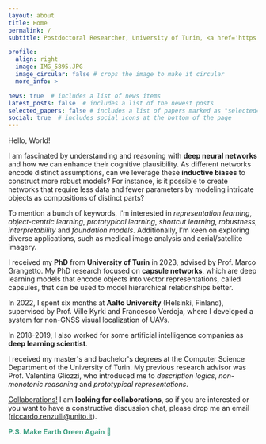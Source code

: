 ```yaml
---
layout: about
title: Home
permalink: /
subtitle: Postdoctoral Researcher, University of Turin, <a href='https://eidos.di.unito.it/'>EIDOS group</a>

profile:
  align: right
  image: IMG_5895.JPG
  image_circular: false # crops the image to make it circular
  more_info: >

news: true  # includes a list of news items
latest_posts: false  # includes a list of the newest posts
selected_papers: false # includes a list of papers marked as "selected={true}"
social: true  # includes social icons at the bottom of the page
---
```


Hello, World!

I am fascinated by understanding and reasoning with **deep neural networks** and how we can enhance their cognitive plausibility. As different networks encode distinct assumptions, can we leverage these **inductive biases** to construct more robust models? For instance, is it possible to create networks that require less data and fewer parameters by modeling intricate objects as compositions of distinct parts?

To mention a bunch of keywords, I'm interested in *representation learning*, *object-centric learning*, *prototypical learning*, *shortcut learning*, *robustness*, *interpretability* and *foundation models*. Additionally, I'm keen on exploring diverse applications, such as medical image analysis and aerial/satellite imagery.

I received my **PhD** from **University of Turin** in 2023, advised by Prof. Marco Grangetto. My PhD research focused on **capsule networks**, which are deep learning models that encode objects into vector representations, called capsules, that can be used to model hierarchical relationships better.

In 2022, I spent six months at **Aalto University** (Helsinki, Finland), supervised by Prof. Ville Kyrki and Francesco Verdoja, where I developed a system for non-GNSS visual localization of UAVs.

In 2018-2019, I also worked for some artificial intelligence companies as **deep learning scientist**.

I received my master's and bachelor's degrees at the Computer Science Department of the University of Turin. My previous research advisor was Prof. Valentina Gliozzi, who introduced me to *description logics*, *non-monotonic reasoning* and *prototypical representations*.

[Collaborations!](https://riccardorenzulli.github.io) I am **looking for collaborations**, so if you are interested or you want to have a constructive discussion chat, please drop me an email (riccardo.renzulli@unito.it).

<span style="color:#3b9e80">**P.S. Make Earth Green Again** 🌱</span>
